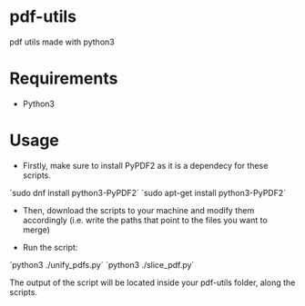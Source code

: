 # pdf-utils
pdf utils made with python3

# Requirements

- Python3

# Usage

- Firstly, make sure to install PyPDF2 as it is a dependecy for these scripts.

´sudo dnf install python3-PyPDF2´
´sudo apt-get install python3-PyPDF2´

- Then, download the scripts to your machine and modify them accordingly (i.e. write the paths that point to the files you want to merge)

- Run the script:

´python3 ./unify_pdfs.py´
´python3 ./slice_pdf.py´

The output of the script will be located inside your pdf-utils folder, along the scripts.
